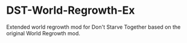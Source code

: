 # DST-World-Regrowth-Ex
Extended world regrowth mod for Don't Starve Together based on the original World Regrowth mod.
